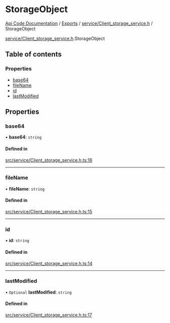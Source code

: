 # StorageObject
 
[Api Code Documentation](../README.md) / [Exports](../modules.md) / [service/Client\_storage\_service.h](../modules/service_Client_storage_service_h.md) / StorageObject

[service/Client\_storage\_service.h](../modules/service_Client_storage_service_h.md).StorageObject

## Table of contents

### Properties

- [base64](service_Client_storage_service_h.StorageObject.md#base64)
- [fileName](service_Client_storage_service_h.StorageObject.md#filename)
- [id](service_Client_storage_service_h.StorageObject.md#id)
- [lastModified](service_Client_storage_service_h.StorageObject.md#lastmodified)

## Properties

### base64

• **base64**: `string`

#### Defined in

[src/service/Client_storage_service.h.ts:16](https://github.com/openkfw/TruBudget/blob/086d599/api/src/service/Client_storage_service.h.ts#L16)

___

### fileName

• **fileName**: `string`

#### Defined in

[src/service/Client_storage_service.h.ts:15](https://github.com/openkfw/TruBudget/blob/086d599/api/src/service/Client_storage_service.h.ts#L15)

___

### id

• **id**: `string`

#### Defined in

[src/service/Client_storage_service.h.ts:14](https://github.com/openkfw/TruBudget/blob/086d599/api/src/service/Client_storage_service.h.ts#L14)

___

### lastModified

• `Optional` **lastModified**: `string`

#### Defined in

[src/service/Client_storage_service.h.ts:17](https://github.com/openkfw/TruBudget/blob/086d599/api/src/service/Client_storage_service.h.ts#L17)
